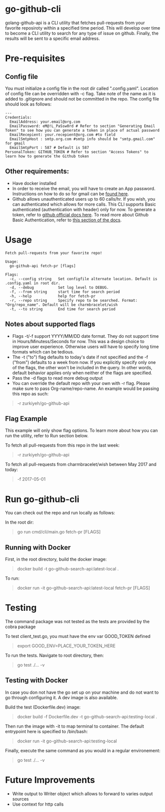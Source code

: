# go-github-cli
golang-github-api is a CLI utility that fetches pull-requests from your favorite reposiroty within a specified time period. This will develop over time to become a CLI utility to search for any type of issue on github. Finally, the results will be sent to a specific email address.

# Pre-requisites
## Config file
You must initialize a config file in the root dir called ".config.yaml". Location of config file can be overridden with -c flag. Take note of the name as it is added to .gitignore and should not be committed in the repo. The config file should look as follows:
```
---
Credentials:
  EmailAddress: your.email@org.com
  EmailPassword: eM@!L_PaSsw0rd # Refer to section "Generating Email Token" to see how you can generate a token in place of actual password  
  EmailRecepient: your.recepient@org.com #to field
  EmailSmtpHost : smtp.org.com #smtp info should be "smtp.gmail.com" for gmail
  EmailSmtpPort : 587 # Default is 587 
PersonalToken: GITHUB_TOKEN # Refer to section "Access Tokens" to learn how to generate the Github token
```
## Other requirements:
- Have docker installed
- In order to receive the email, you will have to create an App password. Instructions on how to do so for gmail can be [found here](https://support.google.com/accounts/answer/185833?hl=en).
- Github allows unauthenticated users up to 60 calls/hr. If you wish, you can authenticated which allows for more calls. This CLI supports Basic authenticated (authentication with header) only for now. To generate a token, refer to [github official docs here](https://github.com/settings/tokens/new). To read more about Github Basic Authentication, refer to [this section of the docs](https://docs.github.com/en/rest/overview/other-authentication-methods#basic-authentication).

# Usage
```
Fetch pull-requests from your favorite repo!

Usage:
  go-github-api fetch-pr [flags]

Flags:
  -c, --config string   Set configfile alternate location. Default is .config.yaml in root dir.
  -d, --debug           Set log level to DEBUG.
  -f, --from string     start time for search period
  -h, --help            help for fetch-pr
  -r, --repo string     Specify repo to be searched. Format: "Org/repo_name". Default will be charmbracelet/wish
  -t, --to string       End time for search period
  ```

## Notes about supported flags
- Flags -t/-f support YYYY/MM/DD date format. They do not support time in Hours/Minutess/Seconds for now. This was a design choice to improve user experience. Otherwise users will have to specify long time formats which can be tedious.
- The -t (\"to\") flag defaults to today's date if not specified and the -f (\"from\") defaults to a week from now. If you explicitly specify only one of the flags, the other won't be included in the query. In other words, default behavior applies only when neither of the flags are specified.
- Pass the -d flags to read more debug output
- You can override the default repo with your own with -r flag. Please make sure to pass Org-name/repo-name. An example would be passing this repo as such:  
> -r zurkiyeh/go-github-api

## Flag Example
This example will only show flag options. To learn more about how you can run the utility, refer to Run section below.  

To fetch all pull-requests from this repo in the last week:
> -r zurkiyeh/go-github-api  

To fetch all pull-requests from charmbracelet/wish between May 2017 and today:
> -f 2017-05-01
  
# Run go-github-cli
You can check out the repo and run locally as follows:  

In the root dir:  
> go run cmd/cli/main.go fetch-pr [FLAGS]  
## Running with Docker
First, in the root directory, build the docker image:
> docker build -t go-github-search-api:latest-local .

To run:
> docker run -it go-github-search-api:latest-local fetch-pr [FLAGS]

# Testing
The command package was not tested as the tests are provided by the cobra package

To test client_test.go, you must have the env var GOOD_TOKEN defined 
> export GOOD_ENV=PLACE_YOUR_TOKEN_HERE

To run the tests. Navigate to root directory, then:
> go test ./... -v
## Testing with Docker
In case you don not have the go set up on your machine and do not want to go through configuring it. A dev image is also available.   
  
Build the test (Dockerfile.dev) image:
> docker build -f Dockerfile.dev -t go-github-search-api:testing-local .

Then run the image with -it to map terminal to container. The default entrypoint here is specified to /bin/bash:
> docker run -it go-github-search-api:testing-local

Finally, execute the same command as you would in a regular environement:
> go test ./... -v
# Future Improvements
- Write output to Writer object which allows to forward to varies output sources
- Use context for http calls